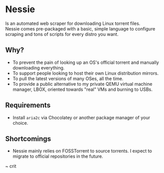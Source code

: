 # Nessie
Is an automated web scraper for downloading Linux torrent files.   
Nessie comes pre-packaged with a basic, simple language to configure scraping and tons of scripts for every distro you want.   
   
## Why?
- To prevent the pain of looking up an OS's official torrent and manually downloading everything.
- To support people looking to host their own Linux distribution mirrors.
- To pull the latest versions of many OSes, all the time.
- To provide a public alternative to my private QEMU virtual machine manager, LBOX, oriented towards "real" VMs and burning to USBs.

## Requirements
- Install `aria2c` via Chocolatey or another package manager of your choice.
   
## Shortcomings
- Nessie mainly relies on FOSSTorrent to source torrents. I expect to migrate to official repositories in the future.
   
   
~ crit